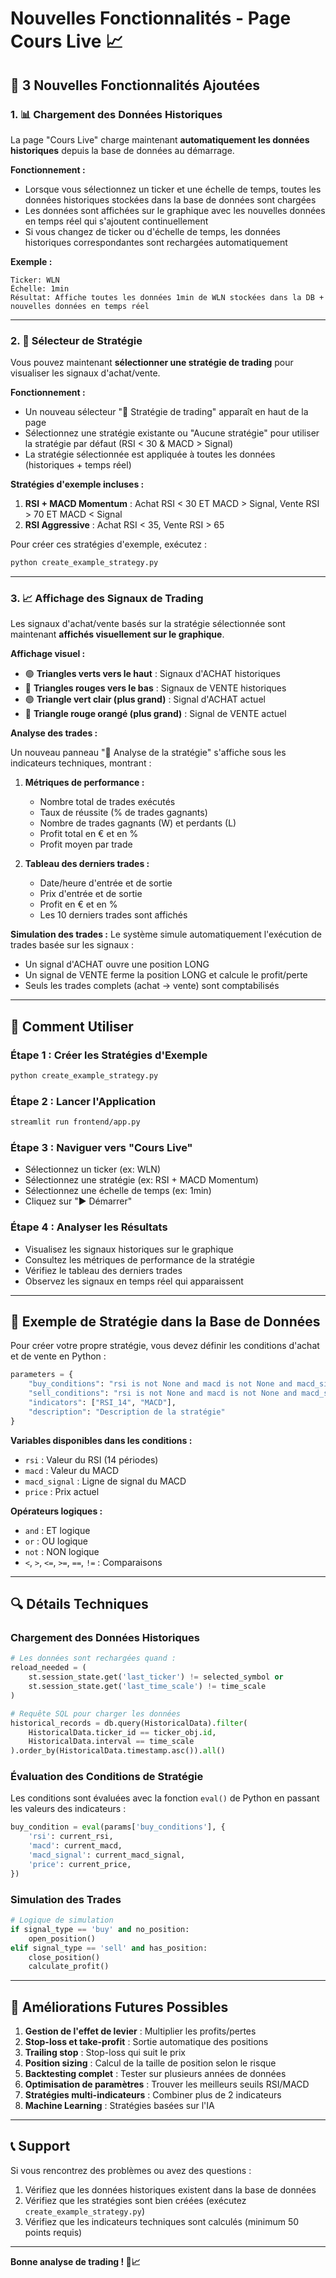 # Nouvelles Fonctionnalités - Page Cours Live 📈

## 🎉 3 Nouvelles Fonctionnalités Ajoutées

### 1. 📊 Chargement des Données Historiques

La page "Cours Live" charge maintenant **automatiquement les données historiques** depuis la base de données au démarrage.

**Fonctionnement :**
- Lorsque vous sélectionnez un ticker et une échelle de temps, toutes les données historiques stockées dans la base de données sont chargées
- Les données sont affichées sur le graphique avec les nouvelles données en temps réel qui s'ajoutent continuellement
- Si vous changez de ticker ou d'échelle de temps, les données historiques correspondantes sont rechargées automatiquement

**Exemple :**
```
Ticker: WLN
Échelle: 1min
Résultat: Affiche toutes les données 1min de WLN stockées dans la DB + nouvelles données en temps réel
```

---

### 2. 🎯 Sélecteur de Stratégie

Vous pouvez maintenant **sélectionner une stratégie de trading** pour visualiser les signaux d'achat/vente.

**Fonctionnement :**
- Un nouveau sélecteur "🎯 Stratégie de trading" apparaît en haut de la page
- Sélectionnez une stratégie existante ou "Aucune stratégie" pour utiliser la stratégie par défaut (RSI < 30 & MACD > Signal)
- La stratégie sélectionnée est appliquée à toutes les données (historiques + temps réel)

**Stratégies d'exemple incluses :**
1. **RSI + MACD Momentum** : Achat RSI < 30 ET MACD > Signal, Vente RSI > 70 ET MACD < Signal
2. **RSI Aggressive** : Achat RSI < 35, Vente RSI > 65

Pour créer ces stratégies d'exemple, exécutez :
```bash
python create_example_strategy.py
```

---

### 3. 📈 Affichage des Signaux de Trading

Les signaux d'achat/vente basés sur la stratégie sélectionnée sont maintenant **affichés visuellement sur le graphique**.

**Affichage visuel :**
- 🟢 **Triangles verts vers le haut** : Signaux d'ACHAT historiques
- 🔴 **Triangles rouges vers le bas** : Signaux de VENTE historiques
- 🟢 **Triangle vert clair (plus grand)** : Signal d'ACHAT actuel
- 🔴 **Triangle rouge orangé (plus grand)** : Signal de VENTE actuel

**Analyse des trades :**

Un nouveau panneau "🎯 Analyse de la stratégie" s'affiche sous les indicateurs techniques, montrant :

1. **Métriques de performance :**
   - Nombre total de trades exécutés
   - Taux de réussite (% de trades gagnants)
   - Nombre de trades gagnants (W) et perdants (L)
   - Profit total en € et en %
   - Profit moyen par trade

2. **Tableau des derniers trades :**
   - Date/heure d'entrée et de sortie
   - Prix d'entrée et de sortie
   - Profit en € et en %
   - Les 10 derniers trades sont affichés

**Simulation des trades :**
Le système simule automatiquement l'exécution de trades basée sur les signaux :
- Un signal d'ACHAT ouvre une position LONG
- Un signal de VENTE ferme la position LONG et calcule le profit/perte
- Seuls les trades complets (achat → vente) sont comptabilisés

---

## 🚀 Comment Utiliser

### Étape 1 : Créer les Stratégies d'Exemple
```bash
python create_example_strategy.py
```

### Étape 2 : Lancer l'Application
```bash
streamlit run frontend/app.py
```

### Étape 3 : Naviguer vers "Cours Live"
- Sélectionnez un ticker (ex: WLN)
- Sélectionnez une stratégie (ex: RSI + MACD Momentum)
- Sélectionnez une échelle de temps (ex: 1min)
- Cliquez sur "▶️ Démarrer"

### Étape 4 : Analyser les Résultats
- Visualisez les signaux historiques sur le graphique
- Consultez les métriques de performance de la stratégie
- Vérifiez le tableau des derniers trades
- Observez les signaux en temps réel qui apparaissent

---

## 📝 Exemple de Stratégie dans la Base de Données

Pour créer votre propre stratégie, vous devez définir les conditions d'achat et de vente en Python :

```python
parameters = {
    "buy_conditions": "rsi is not None and macd is not None and macd_signal is not None and rsi < 30 and macd > macd_signal",
    "sell_conditions": "rsi is not None and macd is not None and macd_signal is not None and rsi > 70 and macd < macd_signal",
    "indicators": ["RSI_14", "MACD"],
    "description": "Description de la stratégie"
}
```

**Variables disponibles dans les conditions :**
- `rsi` : Valeur du RSI (14 périodes)
- `macd` : Valeur du MACD
- `macd_signal` : Ligne de signal du MACD
- `price` : Prix actuel

**Opérateurs logiques :**
- `and` : ET logique
- `or` : OU logique
- `not` : NON logique
- `<`, `>`, `<=`, `>=`, `==`, `!=` : Comparaisons

---

## 🔍 Détails Techniques

### Chargement des Données Historiques
```python
# Les données sont rechargées quand :
reload_needed = (
    st.session_state.get('last_ticker') != selected_symbol or
    st.session_state.get('last_time_scale') != time_scale
)

# Requête SQL pour charger les données
historical_records = db.query(HistoricalData).filter(
    HistoricalData.ticker_id == ticker_obj.id,
    HistoricalData.interval == time_scale
).order_by(HistoricalData.timestamp.asc()).all()
```

### Évaluation des Conditions de Stratégie
Les conditions sont évaluées avec la fonction `eval()` de Python en passant les valeurs des indicateurs :
```python
buy_condition = eval(params['buy_conditions'], {
    'rsi': current_rsi,
    'macd': current_macd,
    'macd_signal': current_macd_signal,
    'price': current_price,
})
```

### Simulation des Trades
```python
# Logique de simulation
if signal_type == 'buy' and no_position:
    open_position()
elif signal_type == 'sell' and has_position:
    close_position()
    calculate_profit()
```

---

## 🎨 Améliorations Futures Possibles

1. **Gestion de l'effet de levier** : Multiplier les profits/pertes
2. **Stop-loss et take-profit** : Sortie automatique des positions
3. **Trailing stop** : Stop-loss qui suit le prix
4. **Position sizing** : Calcul de la taille de position selon le risque
5. **Backtesting complet** : Tester sur plusieurs années de données
6. **Optimisation de paramètres** : Trouver les meilleurs seuils RSI/MACD
7. **Stratégies multi-indicateurs** : Combiner plus de 2 indicateurs
8. **Machine Learning** : Stratégies basées sur l'IA

---

## 📞 Support

Si vous rencontrez des problèmes ou avez des questions :
1. Vérifiez que les données historiques existent dans la base de données
2. Vérifiez que les stratégies sont bien créées (exécutez `create_example_strategy.py`)
3. Vérifiez que les indicateurs techniques sont calculés (minimum 50 points requis)

---

**Bonne analyse de trading ! 🚀📈**
